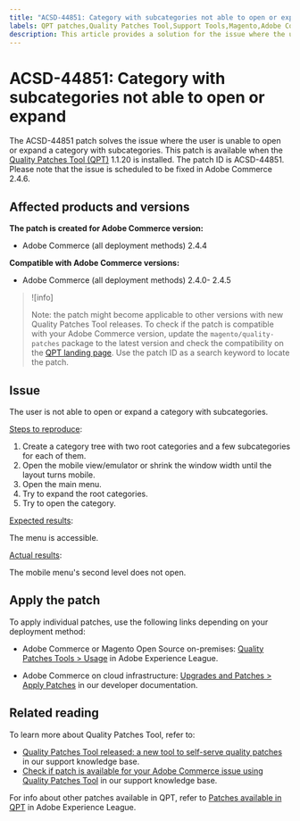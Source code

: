 ```yaml
---
title: "ACSD-44851: Category with subcategories not able to open or expand"
labels: QPT patches,Quality Patches Tool,Support Tools,Magento,Adobe Commerce,cloud infrastructure,on-premises,QPT 1.1.20,category,subcategories,expand,open,2.4.0,2.4.0-p1,2.4.1,2.4.1-p1,2.4.2,2.4.2-p1,2.4.2-p2,2.4.3,2.4.3-p1,2.4.3-p2,2.4.3-p3,2.4.4,2.4.4-p1,2.4.5
description: This article provides a solution for the issue where the user is unable to open or expand a category with subcategories.
---
```


# ACSD-44851: Category with subcategories not able to open or expand

The ACSD-44851 patch solves the issue where the user is unable to open or expand a category with subcategories. This patch is available when the [Quality Patches Tool (QPT)](https://support.magento.com/hc/en-us/articles/360047139492) 1.1.20 is installed. The patch ID is ACSD-44851. Please note that the issue is scheduled to be fixed in Adobe Commerce 2.4.6.

## Affected products and versions

**The patch is created for Adobe Commerce version:**

* Adobe Commerce (all deployment methods) 2.4.4

**Compatible with Adobe Commerce versions:**

* Adobe Commerce (all deployment methods) 2.4.0- 2.4.5

>![info]
>
>Note: the patch might become applicable to other versions with new Quality Patches Tool releases. To check if the patch is compatible with your Adobe Commerce version, update the `magento/quality-patches` package to the latest version and check the compatibility on the [QPT landing page](https://experienceleague.adobe.com/tools/commerce-quality-patches/index.html). Use the patch ID as a search keyword to locate the patch.

## Issue

The user is not able to open or expand a category with subcategories.

<u>Steps to reproduce</u>:

1. Create a category tree with two root categories and a few subcategories for each of them.
1. Open the mobile view/emulator or shrink the window width until the layout turns mobile.
1. Open the main menu.
1. Try to expand the root categories.
1. Try to open the category.

<u>Expected results</u>:

The menu is accessible.

<u>Actual results</u>:

The mobile menu's second level does not open.

## Apply the patch

To apply individual patches, use the following links depending on your deployment method:

* Adobe Commerce or Magento Open Source on-premises: [Quality Patches Tools > Usage](https://experienceleague.adobe.com/docs/commerce-operations/tools/quality-patches-tool/usage.html) in Adobe Experience League.

* Adobe Commerce on cloud infrastructure: [Upgrades and Patches > Apply Patches](https://devdocs.magento.com/cloud/project/project-patch.html) in our developer documentation.

## Related reading

To learn more about Quality Patches Tool, refer to:

* [Quality Patches Tool released: a new tool to self-serve quality patches](https://experienceleague.adobe.com/docs/commerce-knowledge-base/kb/announcements/commerce-announcements/magento-quality-patches-released-new-tool-to-self-serve-quality-patches.html?lang=en) in our support knowledge base.
* [Check if patch is available for your Adobe Commerce issue using Quality Patches Tool](https://experienceleague.adobe.com/docs/commerce-knowledge-base/kb/support-tools/patches/check-patch-for-magento-issue-with-magento-quality-patches.html?lang=en) in our support knowledge base.

For info about other patches available in QPT, refer to [Patches available in QPT](https://experienceleague.adobe.com/tools/commerce-quality-patches/index.html) in Adobe Experience League.
